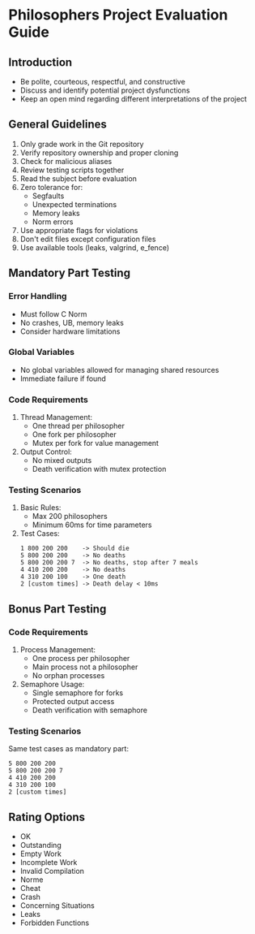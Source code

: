 # Philosophers Project Evaluation Guide

## Introduction
- Be polite, courteous, respectful, and constructive
- Discuss and identify potential project dysfunctions
- Keep an open mind regarding different interpretations of the project

## General Guidelines
1. Only grade work in the Git repository
2. Verify repository ownership and proper cloning
3. Check for malicious aliases
4. Review testing scripts together
5. Read the subject before evaluation
6. Zero tolerance for:
   - Segfaults
   - Unexpected terminations
   - Memory leaks
   - Norm errors
7. Use appropriate flags for violations
8. Don't edit files except configuration files
9. Use available tools (leaks, valgrind, e_fence)

## Mandatory Part Testing

### Error Handling
- Must follow C Norm
- No crashes, UB, memory leaks
- Consider hardware limitations

### Global Variables
- No global variables allowed for managing shared resources
- Immediate failure if found

### Code Requirements
1. Thread Management:
   - One thread per philosopher
   - One fork per philosopher
   - Mutex per fork for value management
2. Output Control:
   - No mixed outputs
   - Death verification with mutex protection

### Testing Scenarios
1. Basic Rules:
   - Max 200 philosophers
   - Minimum 60ms for time parameters
2. Test Cases:
   ```
   1 800 200 200    -> Should die
   5 800 200 200    -> No deaths
   5 800 200 200 7  -> No deaths, stop after 7 meals
   4 410 200 200    -> No deaths
   4 310 200 100    -> One death
   2 [custom times] -> Death delay < 10ms
   ```

## Bonus Part Testing

### Code Requirements
1. Process Management:
   - One process per philosopher
   - Main process not a philosopher
   - No orphan processes
2. Semaphore Usage:
   - Single semaphore for forks
   - Protected output access
   - Death verification with semaphore

### Testing Scenarios
Same test cases as mandatory part:
```
5 800 200 200
5 800 200 200 7
4 410 200 200
4 310 200 100
2 [custom times]
```

## Rating Options
- OK
- Outstanding
- Empty Work
- Incomplete Work
- Invalid Compilation
- Norme
- Cheat
- Crash
- Concerning Situations
- Leaks
- Forbidden Functions